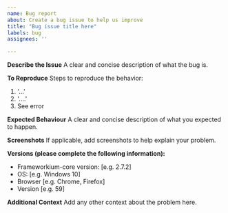 ```yaml
---
name: Bug report
about: Create a bug issue to help us improve
title: "Bug issue title here"
labels: bug
assignees: ''

---
```


**Describe the Issue**
A clear and concise description of what the bug is.

**To Reproduce**
Steps to reproduce the behavior:
1. '...'
2. '....'
3. See error

**Expected Behaviour**
A clear and concise description of what you expected to happen.

**Screenshots**
If applicable, add screenshots to help explain your problem.

**Versions (please complete the following information):**
 - Frameworkium-core version: [e.g. 2.7.2]
 - OS: [e.g. Windows 10]
 - Browser [e.g. Chrome, Firefox]
 - Version [e.g. 59]

**Additional Context**
Add any other context about the problem here.
